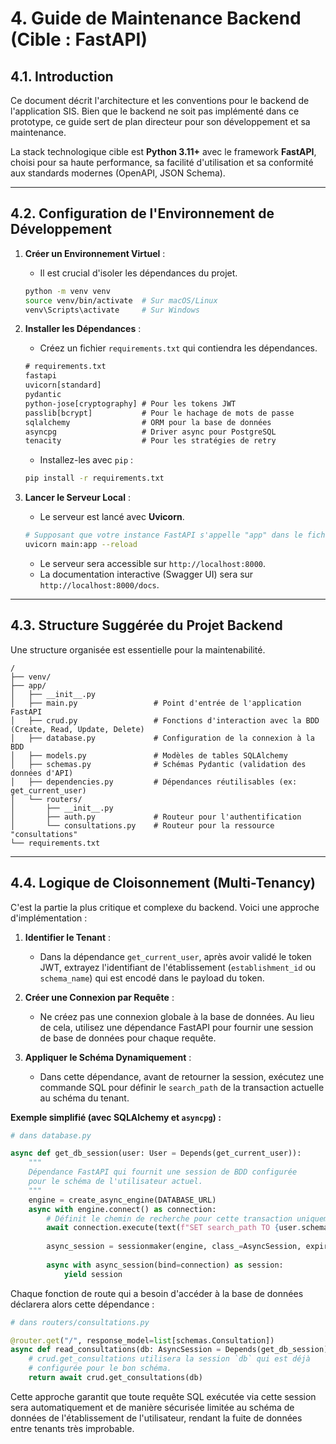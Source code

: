 # 4. Guide de Maintenance Backend (Cible : FastAPI)

## 4.1. Introduction

Ce document décrit l'architecture et les conventions pour le backend de l'application SIS. Bien que le backend ne soit pas implémenté dans ce prototype, ce guide sert de plan directeur pour son développement et sa maintenance.

La stack technologique cible est **Python 3.11+** avec le framework **FastAPI**, choisi pour sa haute performance, sa facilité d'utilisation et sa conformité aux standards modernes (OpenAPI, JSON Schema).

---

## 4.2. Configuration de l'Environnement de Développement

1.  **Créer un Environnement Virtuel** :
    -   Il est crucial d'isoler les dépendances du projet.
    ```bash
    python -m venv venv
    source venv/bin/activate  # Sur macOS/Linux
    venv\Scripts\activate     # Sur Windows
    ```

2.  **Installer les Dépendances** :
    -   Créez un fichier `requirements.txt` qui contiendra les dépendances.
    ```txt
    # requirements.txt
    fastapi
    uvicorn[standard]
    pydantic
    python-jose[cryptography] # Pour les tokens JWT
    passlib[bcrypt]           # Pour le hachage de mots de passe
    sqlalchemy                # ORM pour la base de données
    asyncpg                   # Driver async pour PostgreSQL
    tenacity                  # Pour les stratégies de retry
    ```
    -   Installez-les avec `pip` :
    ```bash
    pip install -r requirements.txt
    ```

3.  **Lancer le Serveur Local** :
    -   Le serveur est lancé avec **Uvicorn**.
    ```bash
    # Supposant que votre instance FastAPI s'appelle "app" dans le fichier "main.py"
    uvicorn main:app --reload
    ```
    -   Le serveur sera accessible sur `http://localhost:8000`.
    -   La documentation interactive (Swagger UI) sera sur `http://localhost:8000/docs`.

---

## 4.3. Structure Suggérée du Projet Backend

Une structure organisée est essentielle pour la maintenabilité.

```plaintext
/
├── venv/
├── app/
│   ├── __init__.py
│   ├── main.py                 # Point d'entrée de l'application FastAPI
│   ├── crud.py                 # Fonctions d'interaction avec la BDD (Create, Read, Update, Delete)
│   ├── database.py             # Configuration de la connexion à la BDD
│   ├── models.py               # Modèles de tables SQLAlchemy
│   ├── schemas.py              # Schémas Pydantic (validation des données d'API)
│   ├── dependencies.py         # Dépendances réutilisables (ex: get_current_user)
│   └── routers/
│       ├── __init__.py
│       ├── auth.py             # Routeur pour l'authentification
│       └── consultations.py    # Routeur pour la ressource "consultations"
└── requirements.txt
```

---

## 4.4. Logique de Cloisonnement (Multi-Tenancy)

C'est la partie la plus critique et complexe du backend. Voici une approche d'implémentation :

1.  **Identifier le Tenant** :
    -   Dans la dépendance `get_current_user`, après avoir validé le token JWT, extrayez l'identifiant de l'établissement (`establishment_id` ou `schema_name`) qui est encodé dans le payload du token.

2.  **Créer une Connexion par Requête** :
    -   Ne créez pas une connexion globale à la base de données. Au lieu de cela, utilisez une dépendance FastAPI pour fournir une session de base de données pour chaque requête.

3.  **Appliquer le Schéma Dynamiquement** :
    -   Dans cette dépendance, avant de retourner la session, exécutez une commande SQL pour définir le `search_path` de la transaction actuelle au schéma du tenant.

**Exemple simplifié (avec SQLAlchemy et `asyncpg`) :**

```python
# dans database.py

async def get_db_session(user: User = Depends(get_current_user)):
    """
    Dépendance FastAPI qui fournit une session de BDD configurée
    pour le schéma de l'utilisateur actuel.
    """
    engine = create_async_engine(DATABASE_URL)
    async with engine.connect() as connection:
        # Définit le chemin de recherche pour cette transaction uniquement
        await connection.execute(text(f"SET search_path TO {user.schema_name}"))
        
        async_session = sessionmaker(engine, class_=AsyncSession, expire_on_commit=False)
        
        async with async_session(bind=connection) as session:
            yield session
```

Chaque fonction de route qui a besoin d'accéder à la base de données déclarera alors cette dépendance :

```python
# dans routers/consultations.py

@router.get("/", response_model=list[schemas.Consultation])
async def read_consultations(db: AsyncSession = Depends(get_db_session)):
    # crud.get_consultations utilisera la session `db` qui est déjà
    # configurée pour le bon schéma.
    return await crud.get_consultations(db)
```

Cette approche garantit que toute requête SQL exécutée via cette session sera automatiquement et de manière sécurisée limitée au schéma de données de l'établissement de l'utilisateur, rendant la fuite de données entre tenants très improbable.
